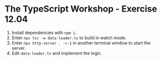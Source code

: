 # The TypeScript Workshop - Exercise 12.04

1. Install dependencies with `npm i`.
2. Enter `npx tsc -w data-loader.ts` to build in watch mode.
3. Enter `npx http-server . -c-1` in another terminal window to start the server.
4. Edit `data-loader.ts` and implement the logic.
